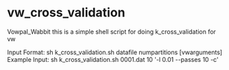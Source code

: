 vw_cross_validation
===================
Vowpal_Wabbit 
this is a simple shell script for doing k_cross_validation for vw

Input Format: sh k_cross_validation.sh datafile numpartitions [vwarguments]                    
Example Input: sh k_cross_validation.sh 0001.dat 10 '-l 0.01 --passes 10 -c'   
